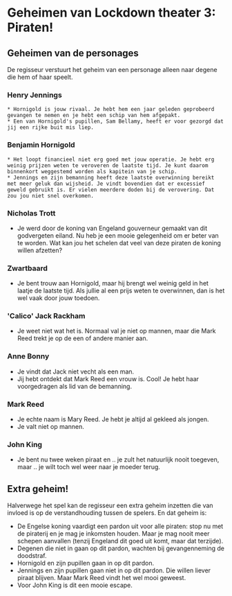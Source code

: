 # Geheimen van Lockdown theater 3: Piraten!

## Geheimen van de personages
De regisseur verstuurt het geheim van een personage alleen naar degene die hem of haar speelt.

### Henry Jennings
	* Hornigold is jouw rivaal. Je hebt hem een jaar geleden geprobeerd gevangen te nemen en je hebt een schip van hem afgepakt.
	* Een van Hornigold's pupillen, Sam Bellamy, heeft er voor gezorgd dat jij een rijke buit mis liep.

### Benjamin Hornigold
	* Het loopt financieel niet erg goed met jouw operatie. Je hebt erg weinig prijzen weten te veroveren de laatste tijd. Je kunt daarom binnenkort weggestemd worden als kapitein van je schip.
	* Jennings en zijn bemanning heeft deze laatste overwinning bereikt met meer geluk dan wijsheid. Je vindt bovendien dat er excessief geweld gebruikt is. Er vielen meerdere doden bij de verovering. Dat zou jou niet snel overkomen.

### Nicholas Trott
* Je werd door de koning van Engeland gouverneur gemaakt van dit godvergeten eiland. Nu heb je een mooie gelegenheid om er beter van te worden. Wat kan jou het schelen dat veel van deze piraten de koning willen afzetten?

### Zwartbaard
* Je bent trouw aan Hornigold, maar hij brengt wel weinig geld in het laatje de laatste tijd. Als jullie al een prijs weten te overwinnen, dan is het wel vaak door jouw toedoen.

### 'Calico' Jack Rackham
* Je weet niet wat het is. Normaal val je niet op mannen, maar die Mark Reed trekt je op de een of andere manier aan.

### Anne Bonny
* Je vindt dat Jack niet vecht als een man.
* Jij hebt ontdekt dat Mark Reed een vrouw is. Cool! Je hebt haar voorgedragen als lid van de bemanning.

### Mark Reed
* Je echte naam is Mary Reed. Je hebt je altijd al gekleed als jongen.
* Je valt niet op mannen.

### John King
* Je bent nu twee weken piraat en .. je zult het natuurlijk nooit toegeven, maar .. je wilt toch wel weer naar je moeder terug.


## Extra geheim!
Halverwege het spel kan de regisseur een extra geheim inzetten die van invloed is op de verstandhouding tussen de spelers. En dat geheim is:
* De Engelse koning vaardigt een pardon uit voor alle piraten: stop nu met de piraterij en je mag je inkomsten houden. Maar je mag nooit meer schepen aanvallen (tenzij Engeland dit goed uit komt, maar dat terzijde). 
* Degenen die niet in gaan op dit pardon, wachten bij gevangenneming de doodstraf.
* Hornigold en zijn pupillen gaan in op dit pardon.
* Jennings en zijn pupillen gaan niet in op dit pardon. Die willen liever piraat blijven. Maar Mark Reed vindt het wel mooi geweest.
* Voor John King is dit een mooie escape.
